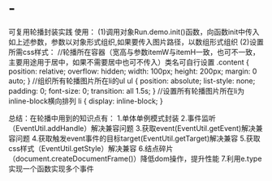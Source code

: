 # -
可复用轮播封装实践
使用：
    (1)调用对象Run.demo.init()函数，向函数init中传入如上述参数，参数以对象形式组织,如果要传入图片路径，以数组形式组织
    (2)设置所需css样式：
        //轮播所在容器（宽高与参数itemW与itemH一致，也可不一致，主要用途用于居中，如果不需要居中也可不传入）类名可自行设置
        .content {
        position: relative;
        overflow: hidden;
        width: 100px;
        height: 200px;
        margin: 0 auto;
        }
        //组织所有轮播图片所在li的ul
        ul {
            position: absolute;
            list-style: none;
            padding: 0;
            font-size: 0;
            transition: all 1.5s;
        }
        //设置所有轮播图片所在li为inline-block横向排列
        li {
            display: inline-block;
        }

总结：在轮播中用到的知识点有：
    1.单体单例模式封装
    2.事件监听（EventUtil.addHandle）解决兼容问题
    3.获取event(EventUtil.getEvent)解决兼容问题
    4.获取触发event事件的目标target(EventUtil.getTarget)解决兼容
    5.获取css样式（EventUtil.getStyle）解决兼容
    6.结点碎片（document.createDocumentFrame()）降低dom操作，提升性能
    7.利用e.type实现一个函数实现多个事件
